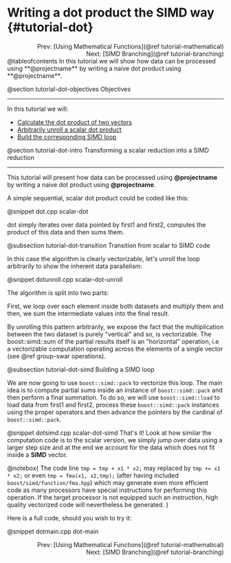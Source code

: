 Writing a dot product the SIMD way {#tutorial-dot}
=========

<div style="text-align: right;" markdown="1">Prev: [Using Mathematical Functions](@ref tutorial-mathematical)</div>
<div style="text-align: right;" markdown="1">Next: [SIMD Branching](@ref tutorial-branching)</div>
@tableofcontents
In this tutorial we will show how data can be processed using **@projectname**
by writing a naive dot product using **@projectname**.

@section tutorial-dot-objectives Objectives

-------------------------------------

In this tutorial we will:
- [Calculate the dot product of two vectors](#tutorial-dot-intro )
- [Arbitrarily unroll a scalar dot product](#tutorial-dot-transition)
- [Build the corresponding SIMD loop](#tutorial-dot-simd)

@section tutorial-dot-intro Transforming a scalar reduction into a SIMD reduction

-------------------------------------

This tutorial will present how data can be processed using **@projectname** by writing a naive dot
product using **@projectname**.

A simple sequential, scalar dot product could be coded like this:

@snippet dot.cpp scalar-dot

dot simply iterates over data pointed by first1 and first2, computes the product of this
data and then sums them.

@subsection tutorial-dot-transition Transition from scalar to SIMD code

In this case the algorithm is clearly vectorizable, let's unroll the loop arbitrarily to show the
inherent data parallelism:

@snippet dotunroll.cpp scalar-dot-unroll

The algorithm is split into two parts:

First, we loop over each element inside both datasets and multiply them and then, we sum the
intermediate values into the final result.

By unrolling this pattern arbitrarily, we expose the fact that the multiplication between the two
dataset is purely "vertical" and so, is vectorizable. The boost::simd::sum of the partial results
itself is an
"horizontal" operation, i.e a vectorizable computation operating across the elements of a single
vector (see @ref group-swar operations).

@subsection tutorial-dot-simd Building a SIMD loop

We are now going to use `boost::simd::pack` to vectorize this loop. The main idea is to compute
partial sums inside an instance of `boost::simd::pack` and then perform a final summation. To do so,
we will use `boost::simd::load` to load data from first1 and first2, process these `boost::simd::pack`
instances using the proper operators and then advance the pointers by the cardinal of `boost::simd::pack`.

@snippet dotsimd.cpp scalar-dot-simd
That's it! Look at how similar the computation code is to the scalar version, we simply jump over data
using a larger step size and at the end we account for the data which does not fit inside a __SIMD__
vector.

@notebox{
The code line `tmp = tmp + x1 * x2;` may replaced by
`tmp += x1 * x2;` or even `tmp = fma(x1, x2,tmp);` (after having included `boost/simd/function/fma.hpp`)
which may generate even more efficient code as many processors have special instructions for performing
this operation. If the target processor is not equipped such an instruction, high quality vectorized
code will nevertheless be generated.
}

Here is a full code, should you wish to try it:

@snippet dotmain.cpp dot-main

<div style="text-align: right;" markdown="1">Prev: [Using Mathematical Functions](@ref tutorial-mathematical)</div>
<div style="text-align: right;" markdown="1">Next: [SIMD Branching](@ref tutorial-branching)</div>

